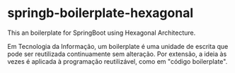 # springb-boilerplate-hexagonal
This an boilerplate for SpringBoot using Hexagonal Architecture.

Em Tecnologia da Informação, um boilerplate é uma unidade de escrita que pode ser reutilizada continuamente sem alteração. Por extensão, a ideia às vezes é aplicada à programação reutilizável, como em "código boilerplate".